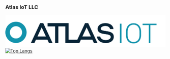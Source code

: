 ### Atlas IoT LLC
![alt text](https://github.com/AtlasIoT-development/.github/blob/main/profile/IOT%20TURQUOISE.png)
[![Top Langs](https://github-readme-stats.vercel.app/api/top-langs/?username=AtlasIoT-development)](https://github.com/anuraghazra/github-readme-stats)
<!--

**Here are some ideas to get you started:**

🙋‍♀️ A short introduction - what is your organization all about?
🌈 Contribution guidelines - how can the community get involved?
👩‍💻 Useful resources - where can the community find your docs? Is there anything else the community should know?
🍿 Fun facts - what does your team eat for breakfast?
🧙 Remember, you can do mighty things with the power of [Markdown](https://guides.github.com/features/mastering-markdown/)
-->
